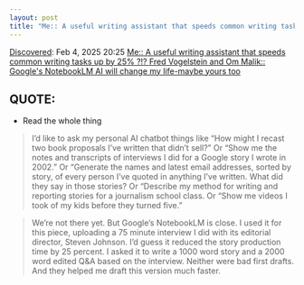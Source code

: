 ```yaml
---
layout: post
title: "Me:: A useful writing assistant that speeds common writing tasks up by 25% ?!? Fred  Vogelstein and Om Malik:: Google's NotebookLM AI will change my life-maybe yours too"
---
```

[Discovered](http://rolandtanglao.com/2020/07/29/p1-blogthis-checkvist-list-links-to-blog/): Feb 4, 2025 20:25 [Me:: A useful writing assistant that speeds common writing tasks up by 25% ?!? Fred  Vogelstein and Om Malik:: Google's NotebookLM AI will change my life-maybe yours too](https://crazystupidtech.com/archive/googles-notebooklm-ai-will-change-my-life-maybe/)

## QUOTE:

* Read the whole thing
>I’d like to ask my personal AI chatbot things like “How might I recast two book proposals I’ve written that didn’t sell?” Or  “Show me the notes and transcripts of interviews I did for a Google story I wrote in 2002.” Or “Generate the names and latest email addresses, sorted by story, of every person I’ve quoted in anything I’ve written. What did they say in those stories? Or “Describe my method for writing and reporting stories for a journalism school class. Or “Show me videos I took of my kids before they turned five.”

>We’re not there yet. But Google’s NotebookLM is close. I used it for this piece, uploading a 75 minute interview I did with its editorial director, Steven Johnson. I’d guess it reduced the story production time by 25 percent.  I asked it to write a 1000 word story and a 2000 word edited Q&A based on the interview. Neither were bad first drafts. And they helped me draft this version much faster.
